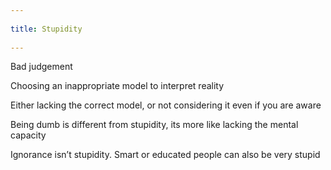 ```yaml
---
 
title: Stupidity
 
---
```


Bad judgement 

Choosing an inappropriate model to interpret reality 

Either lacking the correct model, or not considering it even if you are aware

Being dumb is different from stupidity, its more like lacking the mental capacity 

Ignorance isn’t stupidity. Smart or educated people can also be very stupid 



